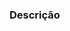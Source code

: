 <!--
Por favor, forneça as seguintes informações:
-->

### Descrição
<!-- Quais são as razões e motivações deste PR -->
